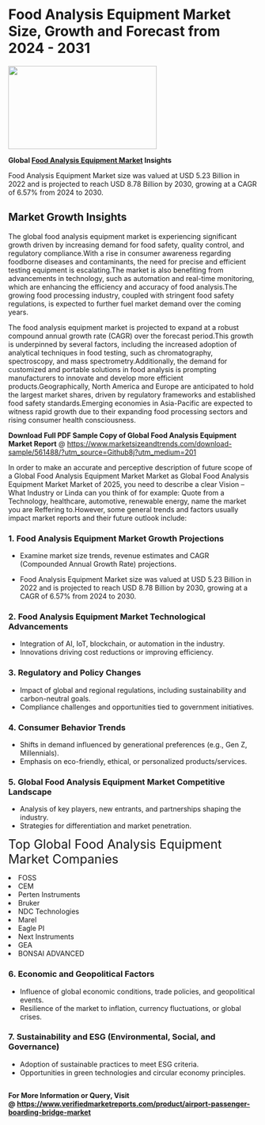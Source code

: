 <H1>Food Analysis Equipment Market Size, Growth and Forecast from 2024 - 2031</H1><img class="aligncenter size-medium wp-image-584254" src="https://thirdeyenews.in/wp-content/uploads/2024/09/Global-Market-Research-300x168.jpeg" alt="" width="300" height="168" /><p><strong>Global&nbsp;<a href="https://www.marketsizeandtrends.com/download-sample/561488/?utm_source=Github8j?utm_medium=201">Food Analysis Equipment Market</a> Insights</strong></p><p>Food Analysis Equipment Market size was valued at USD 5.23 Billion in 2022 and is projected to reach USD 8.78 Billion by 2030, growing at a CAGR of 6.57% from 2024 to 2030.</p><p><h2>Market Growth Insights</h2> <p>The global food analysis equipment market is experiencing significant growth driven by increasing demand for food safety, quality control, and regulatory compliance.With a rise in consumer awareness regarding foodborne diseases and contaminants, the need for precise and efficient testing equipment is escalating.The market is also benefiting from advancements in technology, such as automation and real-time monitoring, which are enhancing the efficiency and accuracy of food analysis.The growing food processing industry, coupled with stringent food safety regulations, is expected to further fuel market demand over the coming years.</p> <p>The food analysis equipment market is projected to expand at a robust compound annual growth rate (CAGR) over the forecast period.This growth is underpinned by several factors, including the increased adoption of analytical techniques in food testing, such as chromatography, spectroscopy, and mass spectrometry.Additionally, the demand for customized and portable solutions in food analysis is prompting manufacturers to innovate and develop more efficient products.Geographically, North America and Europe are anticipated to hold the largest market shares, driven by regulatory frameworks and established food safety standards.Emerging economies in Asia-Pacific are expected to witness rapid growth due to their expanding food processing sectors and rising consumer health consciousness.<p><span class=""><strong>Download Full PDF Sample Copy of Global Food Analysis Equipment Market Report</strong> @ <a href="https://www.marketsizeandtrends.com/download-sample/561488/?utm_source=Github8j?utm_medium=201" target="_blank">https://www.marketsizeandtrends.com/download-sample/561488/?utm_source=Github8j?utm_medium=201</a></span></p><p>In order to make an accurate and perceptive description of future scope of a Global&nbsp;Food Analysis Equipment Market Market as Global&nbsp;Food Analysis Equipment Market Market of 2025, you need to describe a clear Vision &ndash; What Industry or Linda can you think of for example: Quote from a Technology, healthcare, automotive, renewable energy, name the market you are Reffering to.However, some general trends and factors usually impact market reports and their future outlook include:</p><h3>1.&nbsp;<strong>Food Analysis Equipment Market Growth Projections</strong></h3><ul><li>Examine market size trends, revenue estimates and CAGR (Compounded Annual Growth Rate) projections.</li><li><p>Food Analysis Equipment Market size was valued at USD 5.23 Billion in 2022 and is projected to reach USD 8.78 Billion by 2030, growing at a CAGR of 6.57% from 2024 to 2030.</p></li></ul><h3>2.&nbsp;<strong>Food Analysis Equipment Market Technological Advancements</strong></h3><ul><li>Integration of AI, IoT, blockchain, or automation in the industry.</li><li>Innovations driving cost reductions or improving efficiency.</li></ul><h3>3.&nbsp;<strong>Regulatory and Policy Changes</strong></h3><ul><li>Impact of global and regional regulations, including sustainability and carbon-neutral goals.</li><li>Compliance challenges and opportunities tied to government initiatives.</li></ul><h3>4.&nbsp;<strong>Consumer Behavior Trends</strong></h3><ul><li>Shifts in demand influenced by generational preferences (e.g., Gen Z, Millennials).</li><li>Emphasis on eco-friendly, ethical, or personalized products/services.</li></ul><h3>5.&nbsp;<strong>Global Food Analysis Equipment Market Competitive Landscape</strong></h3><ul><li>Analysis of key players, new entrants, and partnerships shaping the industry.</li><li>Strategies for differentiation and market penetration.</li></ul><p data-pm-slice="1 1 []"><span style="color: inherit; font-family: inherit; font-size: 25px;">Top Global Food Analysis Equipment Market Companies</span></p><div class="" data-test-id=""><p><li>FOSS</li><li> CEM</li><li> Perten Instruments</li><li> Bruker</li><li> NDC Technologies</li><li> Marel</li><li> Eagle PI</li><li> Next Instruments</li><li> GEA</li><li> BONSAI ADVANCED</li></p></div><h3>6.&nbsp;<strong>Economic and Geopolitical Factors</strong></h3><ul><li>Influence of global economic conditions, trade policies, and geopolitical events.</li><li>Resilience of the market to inflation, currency fluctuations, or global crises.</li></ul><h3>7.&nbsp;<strong>Sustainability and ESG (Environmental, Social, and Governance)</strong></h3><ul><li>Adoption of sustainable practices to meet ESG criteria.</li><li>Opportunities in green technologies and circular economy principles.</li></ul><h2><strong style="font-size: 14px;">For More Information or Query, Visit @&nbsp;</strong><a style="background-color: #ffffff; font-size: 14px;" href="https://www.marketsizeandtrends.com/report/food-analysis-equipment-market/" target="_blank">https://www.verifiedmarketreports.com/product/airport-passenger-boarding-bridge-market</a></h2>
